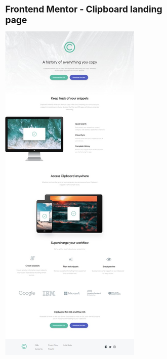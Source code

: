 # Frontend Mentor - Clipboard landing page

![Design preview for the Clipboard landing page coding challenge](./design/design.jpg)

